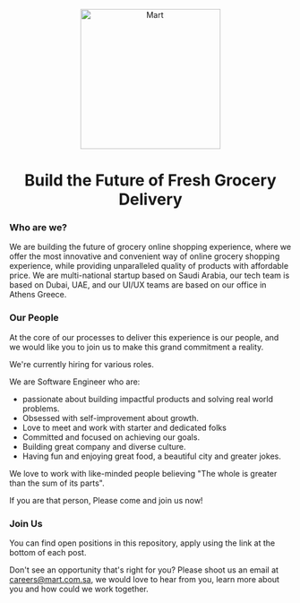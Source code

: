 <p align="center">
<img src="https://i.ibb.co/nBgYWwc/logo-en.png" alt="Mart" width="250"/>
  </p>
  
<h1 align="center">Build the Future of Fresh Grocery Delivery</h1>

### Who are we?
We are building the future of grocery online shopping experience, where we offer the most innovative and convenient way of online grocery shopping experience, while providing unparalleled quality of products with affordable price. 
We are multi-national startup based on Saudi Arabia, our tech team is based on Dubai, UAE, and our UI/UX teams are based on our office in Athens Greece.

### Our People
At the core of our processes to deliver this experience is our people, and we would like you to join us to make this grand commitment a reality.

We're currently hiring for various roles. 

We are Software Engineer who are:
- passionate about building impactful products and solving real world problems.
- Obsessed with self-improvement about growth.
- Love to meet and work with starter and dedicated folks 
- Committed and focused on achieving our goals.
- Building great company and diverse culture. 
- Having fun and enjoying great food, a beautiful city and greater jokes.

We love to work with like-minded people believing "The whole is greater than the sum of its parts".
 
If you are that person, Please come and join us now! 

### Join Us
You can find open positions in this repository, apply using the link at the bottom of each post. 

Don't see an opportunity that's right for you? Please shoot us an email at careers@mart.com.sa, we would love to hear from you, learn more about you and how could we work together.
